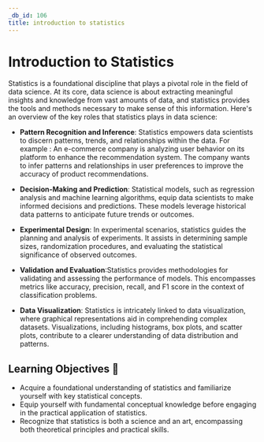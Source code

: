 ```yaml
---
_db_id: 106
title: introduction to statistics
---
```


# Introduction to Statistics

Statistics is a foundational discipline that plays a pivotal role in the field of data science. At its core, data science is about extracting meaningful insights and knowledge from vast amounts of data, and statistics provides the tools and methods necessary to make sense of this information. Here's an overview of the key roles that statistics plays in data science:

- **Pattern Recognition and Inference**: Statistics empowers data scientists to discern patterns, trends, and relationships within the data. For example : An e-commerce company is analyzing user behavior on its platform to enhance the recommendation system. The company wants to infer patterns and relationships in user preferences to improve the accuracy of product recommendations.

- **Decision-Making and Prediction**: Statistical models, such as regression analysis and machine learning algorithms, equip data scientists to make informed decisions and predictions. These models leverage historical data patterns to anticipate future trends or outcomes.

- **Experimental Design**: In experimental scenarios, statistics guides the planning and analysis of experiments. It assists in determining sample sizes, randomization procedures, and evaluating the statistical significance of observed outcomes.

- **Validation and Evaluation**:Statistics provides methodologies for validating and assessing the performance of models. This encompasses metrics like accuracy, precision, recall, and F1 score in the context of classification problems.

- **Data Visualization**: Statistics is intricately linked to data visualization, where graphical representations aid in comprehending complex datasets. Visualizations, including histograms, box plots, and scatter plots, contribute to a clearer understanding of data distribution and patterns.

## Learning Objectives 💪
- Acquire a foundational understanding of statistics and familiarize yourself with key statistical concepts. 
- Equip yourself with fundamental conceptual knowledge before engaging in the practical application of statistics. 
- Recognize that statistics is both a science and an art, encompassing both theoretical principles and practical skills. 